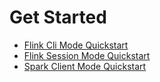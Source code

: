 # Get Started

- [Flink Cli Mode Quickstart](flink-cli-mode.md)
- [Flink Session Mode Quickstart](flink-session-mode.md)
- [Spark Client Mode Quickstart](spark-client-mode.md)
